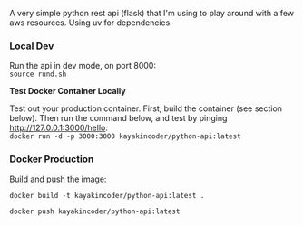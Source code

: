 A very simple python rest api (flask) that I'm using to play around with a few aws resources. Using uv for dependencies.

### Local Dev

Run the api in dev mode, on port 8000: \
`source rund.sh`

**Test Docker Container Locally**

Test out your production container. First, build the container (see section below). Then run the command below, and test
by pinging http://127.0.0.1:3000/hello:  \
`docker run -d -p 3000:3000 kayakincoder/python-api:latest`

### Docker Production

Build and push the image:
```
docker build -t kayakincoder/python-api:latest .

docker push kayakincoder/python-api:latest
```
